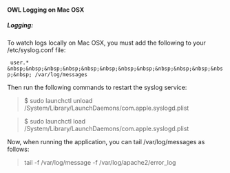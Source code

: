 #### OWL Logging on Mac OSX

##### Logging:  

To watch logs locally on Mac OSX, you must add the following to your /etc/syslog.conf file:

` user.*   &nbsp;&nbsp;&nbsp;&nbsp;&nbsp;&nbsp;&nbsp;&nbsp;&nbsp;&nbsp;&nbsp;&nbsp;&nbsp; /var/log/messages`

Then run the following commands to restart the syslog service:

> $ sudo launchctl unload /System/Library/LaunchDaemons/com.apple.syslogd.plist  

> $ sudo launchctl load /System/Library/LaunchDaemons/com.apple.syslogd.plist

Now, when running the application, you can tail /var/log/messages as follows:   

> tail -f /var/log/message -f /var/log/apache2/error_log
